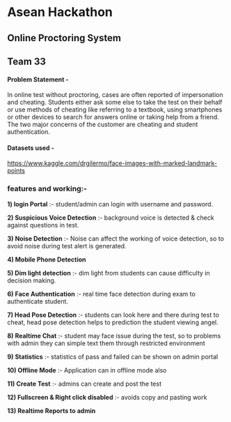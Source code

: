# Asean Hackathon  
## Online Proctoring System
## Team 33

#### Problem Statement - 
        
  In online test without proctoring, cases are often reported of impersonation and cheating. Students either ask some else to take the test on their behalf or use methods of cheating like referring to a textbook, using smartphones or other devices to search for answers online or taking help from a friend. The two major concerns of the customer are cheating and student authentication.



#### Datasets used - 
https://www.kaggle.com/drgilermo/face-images-with-marked-landmark-points



### features and working:-
**1) login Portal** :- student/admin can login with username and password.

**2) Suspicious Voice Detection** :- background voice is detected & check against questions in test.

**3) Noise Detection** :- Noise can affect the working of voice detection, so to avoid noise during test alert is generated.

**4) Mobile Phone Detection**


**5) Dim light detection** :- dim light from students can cause difficulty in decision making. 

**6) Face Authentication** :- real time face detection during exam to authenticate student.

**7) Head Pose Detection** :- students can look here and there during test to cheat, head pose detection helps to prediction the student viewing angel.

**8) Realtime Chat** :- student may face issue during the test, so to problems with admin they can simple text them through restricted environment

**9) Statistics** :- statistics of pass and failed can be shown on admin portal

**10) Offline Mode** :- Application can in offline mode also

**11) Create Test** :- admins can create and post the test

**12) Fullscreen & Right click disabled** :- avoids copy and pasting work

**13) Realtime Reports to admin**











